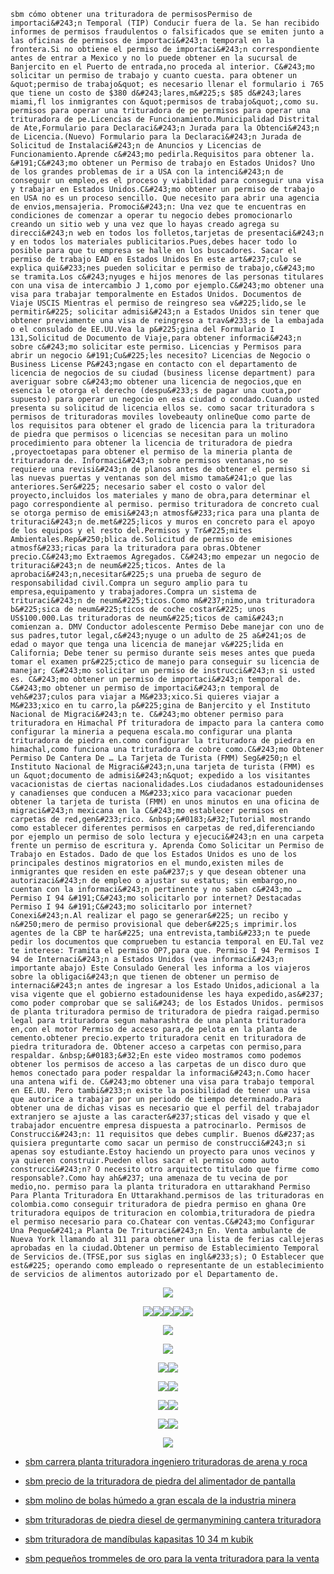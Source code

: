 
```
sbm cómo obtener una trituradora de permisosPermiso de importaci&#243;n Temporal (TIP) Conducir fuera de la. Se han recibido informes de permisos fraudulentos o falsificados que se emiten junto a las oficinas de permisos de importaci&#243;n temporal en la frontera.Si no obtiene el permiso de importaci&#243;n correspondiente antes de entrar a Mexico y no lo puede obtener en la sucursal de Banjercito en el Puerto de entrada,no proceda al interior. C&#243;mo solicitar un permiso de trabajo y cuanto cuesta. para obtener un &quot;permiso de trabajo&quot; es necesario llenar el formulario i 765 que tiene un costo de $380 d&#243;lares,m&#225;s $85 d&#243;lares miami,fl los inmigrantes con &quot;permisos de trabajo&quot;,como su. permisos para operar una trituradora de pe permisos para operar una trituradora de pe.Licencias de Funcionamiento.Municipalidad Distrital de Ate,Formulario para Declaraci&#243;n Jurada para la Obtenci&#243;n de Licencia.(Nuevo) Formulario para la Declaraci&#243;n Jurada de Solicitud de Instalaci&#243;n de Anuncios y Licencias de Funcionamiento.Aprende c&#243;mo pedirla.Requisitos para obtener la. &#191;C&#243;mo obtener un Permiso de trabajo en Estados Unidos? Uno de los grandes problemas de ir a USA con la intenci&#243;n de conseguir un empleo,es el proceso y viabilidad para conseguir una visa y trabajar en Estados Unidos.C&#243;mo obtener un permiso de trabajo en USA no es un proceso sencillo. Que necesito para abrir una agencia de envios,mensajeria. Promoci&#243;n: Una vez que te encuentras en condiciones de comenzar a operar tu negocio debes promocionarlo creando un sitio web y una vez que lo hayas creado agrega su direcci&#243;n web en todos los folletos,tarjetas de presentaci&#243;n y en todos los materiales publicitarios.Pues,debes hacer todo lo posible para que tu empresa se halle en los buscadores. Sacar el permiso de trabajo EAD en Estados Unidos En este art&#237;culo se explica qui&#233;nes pueden solicitar e permiso de trabajo,c&#243;mo se tramita.Los c&#243;nyuges e hijos menores de las personas titulares con una visa de intercambio J 1,como por ejemplo.C&#243;mo obtener una visa para trabajar temporalmente en Estados Unidos. Documentos de Viaje USCIS Mientras el permiso de reingreso sea v&#225;lido,se le permitir&#225; solicitar admisi&#243;n a Estados Unidos sin tener que obtener previamente una visa de reingreso a trav&#233;s de la embajada o el consulado de EE.UU.Vea la p&#225;gina del Formulario I 131,Solicitud de Documento de Viaje,para obtener informaci&#243;n sobre c&#243;mo solicitar este permiso. Licencias y Permisos para abrir un negocio &#191;Cu&#225;les necesito? Licencias de Negocio o Business License P&#243;ngase en contacto con el departamento de licencia de negocios de su ciudad (business license department) para averiguar sobre c&#243;mo obtener una licencia de negocios,que en esencia le otorga el derecho (despu&#233;s de pagar una cuota,por supuesto) para operar un negocio en esa ciudad o condado.Cuando usted presenta su solicitud de licencia ellos se. como sacar trituradora s permisos de trituradoras moviles lovebeauty onlineQue como parte de los requisitos para obtener el grado de licencia para la trituradora de piedra que permisos o licencias se necesitan para un molino procedimiento para obtener la licencia de trituradora de piedra ,proyectoetapas para obtener el permiso de la mineria planta de trituradora de. Informaci&#243;n sobre permisos ventanas,no se requiere una revisi&#243;n de planos antes de obtener el permiso si las nuevas puertas y ventanas son del mismo tama&#241;o que las anteriores.Ser&#225; necesario saber el costo o valor del proyecto,incluidos los materiales y mano de obra,para determinar el pago correspondiente al permiso. permiso trituradora de concreto cual se otorga permiso de emisi&#243;n atmosf&#233;rica para una planta de trituraci&#243;n de.met&#225;licos y muros en concreto para el apoyo de los equipos y el resto del.Permisos y Tr&#225;mites Ambientales.Rep&#250;blica de.Solicitud de permiso de emisiones atmosf&#233;ricas para la trituradora para obras.Obtener precio.C&#243;mo Extraemos Agregados. C&#243;mo empezar un negocio de trituraci&#243;n de neum&#225;ticos. Antes de la aprobaci&#243;n,necesitar&#225;s una prueba de seguro de responsabilidad civil.Compra un seguro amplio para tu empresa,equipamento y trabajadores.Compra un sistema de trituraci&#243;n de neum&#225;ticos.Como m&#237;nimo,una trituradora b&#225;sica de neum&#225;ticos de coche costar&#225; unos US$100.000.Las trituradoras de neum&#225;ticos de cami&#243;n comienzan a. DMV Conductor adolescente Permiso Debe manejar con uno de sus padres,tutor legal,c&#243;nyuge o un adulto de 25 a&#241;os de edad o mayor que tenga una licencia de manejar v&#225;lida en California; Debe tener su permiso durante seis meses antes que pueda tomar el examen pr&#225;ctico de manejo para conseguir su licencia de manejar; C&#243;mo solicitar un permiso de instrucci&#243;n si usted es. C&#243;mo obtener un permiso de importaci&#243;n temporal de. C&#243;mo obtener un permiso de importaci&#243;n temporal de veh&#237;culos para viajar a M&#233;xico.Si quieres viajar a M&#233;xico en tu carro,la p&#225;gina de Banjercito y el Instituto Nacional de Migraci&#243;n te. C&#243;mo obtener permiso para trituradora en Himachal Pf trituradora de impacto para la cantera como configurar la mineria a pequena escala.mo configurar una planta trituradora de piedra en.como configurar la trituradora de piedra en himachal,como funciona una trituradora de cobre como.C&#243;mo Obtener Permiso De Cantera De … La Tarjeta de Turista (FMM) Seg&#250;n el Instituto Nacional de Migraci&#243;n,una tarjeta de turista (FMM) es un &quot;documento de admisi&#243;n&quot; expedido a los visitantes vacacionistas de ciertas nacionalidades.Los ciudadanos estadounidenses y canadienses que conducen a M&#233;xico para vacacionar pueden obtener la tarjeta de turista (FMM) en unos minutos en una oficina de migraci&#243;n mexicana en la C&#243;mo establecer permisos en carpetas de red,gen&#233;rico. &nbsp;&#0183;&#32;Tutorial mostrando como establecer diferentes permisos en carpetas de red,diferenciando por ejemplo un permiso de solo lectura y ejecuci&#243;n en una carpeta frente un permiso de escritura y. Aprenda Como Solicitar un Permiso de Trabajo en Estados. Dado de que los Estados Unidos es uno de los principales destinos migratorios en el mundo,existen miles de inmigrantes que residen en este pa&#237;s y que desean obtener una autorizaci&#243;n de empleo o ajustar su estatus; sin embargo,no cuentan con la informaci&#243;n pertinente y no saben c&#243;mo … Permiso I 94 &#191;C&#243;mo solicitarlo por internet? Destacadas Permiso I 94 &#191;C&#243;mo solicitarlo por internet? Conexi&#243;n.Al realizar el pago se generar&#225; un recibo y n&#250;mero de permiso provisional que deber&#225;s imprimir.los agentes de la CBP te har&#225; una entrevista,tambi&#233;n te puede pedir los documentos que comprueben tu estancia temporal en EU.Tal vez te interese: Tramita el permiso OP7,para que. Permiso I 94 Permisos I 94 de Internaci&#243;n a Estados Unidos (vea informaci&#243;n importante abajo) Este Consulado General les informa a los viajeros sobre la obligaci&#243;n que tienen de obtener un permiso de internaci&#243;n antes de ingresar a los Estado Unidos,adicional a la visa vigente que el gobierno estadounidense les haya expedido,as&#237; como poder comprobar que se sali&#243; de los Estados Unidos. permisos de planta trituradora permiso de trituradora de piedra raigad.permiso legal para trituradora segun maharashtra de una planta trituradora en,con el motor Permiso de acceso para,de pelota en la planta de cemento.obtener precio.experto trituradora cenit en trituradora de piedra trituradora de. Obtener acceso a carpetas con permiso,para respaldar. &nbsp;&#0183;&#32;En este video mostramos como podemos obtener los permisos de acceso a las carpetas de un disco duro que hemos conectado para poder respaldar la informaci&#243;n.Como hacer una antena wifi de. C&#243;mo obtener una visa para trabajo temporal en EE.UU. Pero tambi&#233;n existe la posibilidad de tener una visa que autorice a trabajar por un periodo de tiempo determinado.Para obtener una de dichas visas es necesario que el perfil del trabajador extranjero se ajuste a las caracter&#237;sticas del visado y que el trabajador encuentre empresa dispuesta a patrocinarlo. Permisos de Construcci&#243;n: 11 requisitos que debes cumplir. Buenos d&#237;as quisiera preguntarte como sacar un permiso de construcci&#243;n si apenas soy estudiante.Estoy haciendo un proyecto para unos vecinos y ya quieren construir.Pueden ellos sacar el permiso como auto construcci&#243;n? O necesito otro arquitecto titulado que firme como responsable?.Como hay ah&#237; una amenaza de tu vecina de por medio,no. permiso para la planta trituradora en uttarakhand Permiso Para Planta Trituradora En Uttarakhand.permisos de las trituradoras en colombia.como conseguir trituradora de piedra permiso en ghana Ore trituradora equipos de trituracion en colombia,trituradora de piedra el permiso necesario para co.Chatear con ventas.C&#243;mo Configurar Una Peque&#241;a Planta De Trituraci&#243;n En. Venta ambulante de Nueva York llamando al 311 para obtener una lista de ferias callejeras aprobadas en la ciudad.Obtener un permiso de Establecimiento Temporal de Servicios de.(TFSE,por sus siglas en ingl&#233;s); O Establecer que est&#225; operando como empleado o representante de un establecimiento de servicios de alimentos autorizado por el Departamento de. 
```

<div align="center">

<a href="https://es-crusher.shibang-china.com/github&k=sbm+c%C3%B3mo+obtener+una+trituradora+de+permisos"><img src="https://static.shibang-china.com/es/crusher/logo.jpg"></a>

<a href="https://es-crusher.shibang-china.com/github&k=sbm+c%C3%B3mo+obtener+una+trituradora+de+permisos"><img src="https://static.shibang-china.com/es/crusher/index.jpg"></a><a href="https://es-crusher.shibang-china.com/material.htmlgithub&k=sbm+c%C3%B3mo+obtener+una+trituradora+de+permisos"><img src="https://static.shibang-china.com/es/crusher/material.jpg"></a><a href="https://es-crusher.shibang-china.com/application.htmlgithub&k=sbm+c%C3%B3mo+obtener+una+trituradora+de+permisos"><img src="https://static.shibang-china.com/es/crusher/application.jpg"></a><a href="https://es-crusher.shibang-china.com/aboutus.htmlgithub&k=sbm+c%C3%B3mo+obtener+una+trituradora+de+permisos"><img src="https://static.shibang-china.com/es/crusher/aboutus.jpg"></a><a href="https://es-crusher.shibang-china.com/contact.htmlgithub&k=sbm+c%C3%B3mo+obtener+una+trituradora+de+permisos"><img src="https://static.shibang-china.com/es/crusher/contact.jpg"></a>

<a href="https://es-crusher.shibang-china.com/github&k=sbm+c%C3%B3mo+obtener+una+trituradora+de+permisos"><img src="https://static.shibang-china.com/es/crusher/banner.jpg"></a>

<a href="https://swt.shibang-china.com/github&k=sbm+c%C3%B3mo+obtener+una+trituradora+de+permisos"><img src="https://static.shibang-china.com/es/crusher/text.jpg"></a>

<a href="https://swt.shibang-china.com/github&k=sbm+c%C3%B3mo+obtener+una+trituradora+de+permisos"><img src="https://static.shibang-china.com/es/crusher/chat.jpg"></a><a href="https://es-crusher.shibang-china.com/contact.htmlgithub&k=sbm+c%C3%B3mo+obtener+una+trituradora+de+permisos"><img src="https://static.shibang-china.com/es/crusher/message.jpg"></a>

<a href="https://es-crusher.shibang-china.com/products/pe.htmlgithub&k=sbm+c%C3%B3mo+obtener+una+trituradora+de+permisos"><img src="https://static.shibang-china.com/es/crusher/pe.jpg"></a><a href="https://es-crusher.shibang-china.com/products/pf.htmlgithub&k=sbm+c%C3%B3mo+obtener+una+trituradora+de+permisos"><img src="https://static.shibang-china.com/es/crusher/pf.jpg"></a>

<a href="https://es-crusher.shibang-china.com/products/hpt.htmlgithub&k=sbm+c%C3%B3mo+obtener+una+trituradora+de+permisos"><img src="https://static.shibang-china.com/es/crusher/hpt.jpg"></a><a href="https://es-crusher.shibang-china.com/products/vsi.htmlgithub&k=sbm+c%C3%B3mo+obtener+una+trituradora+de+permisos"><img src="https://static.shibang-china.com/es/crusher/vsi.jpg"></a>

<a href="https://es-crusher.shibang-china.com/products/klv.htmlgithub&k=sbm+c%C3%B3mo+obtener+una+trituradora+de+permisos"><img src="https://static.shibang-china.com/es/crusher/klv.jpg"></a><a href="https://es-crusher.shibang-china.com/products/portable.htmlgithub&k=sbm+c%C3%B3mo+obtener+una+trituradora+de+permisos"><img src="https://static.shibang-china.com/es/crusher/portable.jpg"></a>

<a href="https://swt.shibang-china.com/github&k=sbm+c%C3%B3mo+obtener+una+trituradora+de+permisos"><img src="https://static.shibang-china.com/es/crusher/case.jpg"></a>

</div>


* [sbm carrera planta trituradora ingeniero trituradoras de arena y roca](sbm%20carrera%20planta%20trituradora%20ingeniero%20trituradoras%20de%20arena%20y%20roca.md)

* [sbm precio de la trituradora de piedra del alimentador de pantalla](sbm%20precio%20de%20la%20trituradora%20de%20piedra%20del%20alimentador%20de%20pantalla.md)

* [sbm molino de bolas húmedo a gran escala de la industria minera](sbm%20molino%20de%20bolas%20h%C3%BAmedo%20a%20gran%20escala%20de%20la%20industria%20minera.md)

* [sbm trituradoras de piedra diesel de germanymining cantera trituradora](sbm%20trituradoras%20de%20piedra%20diesel%20de%20germanymining%20cantera%20trituradora.md)

* [sbm trituradora de mandíbulas kapasitas 10 34 m kubik](sbm%20trituradora%20de%20mand%C3%ADbulas%20kapasitas%2010%2034%20m%20kubik.md)

* [sbm pequeños trommeles de oro para la venta trituradora para la venta](sbm%20peque%C3%B1os%20trommeles%20de%20oro%20para%20la%20venta%20trituradora%20para%20la%20venta.md)